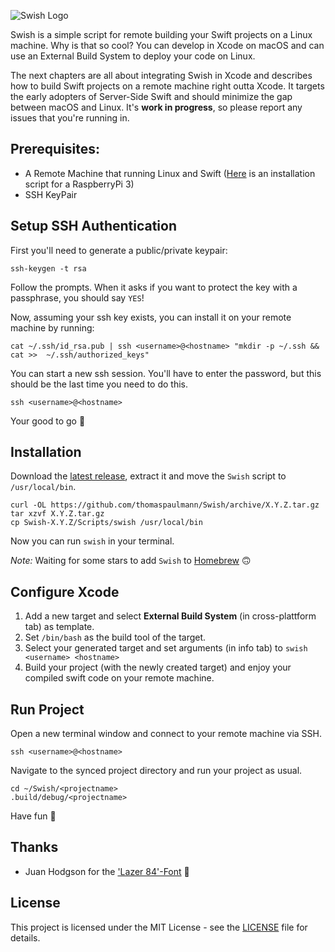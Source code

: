 ![Swish Logo](https://github.com/thomaspaulmann/Swish/raw/master/Design/Exports/Logo.png)

Swish is a simple script for remote building your Swift projects on a Linux machine. Why is that so cool? You can develop in Xcode on macOS and can use an External Build System to deploy your code on Linux.

The next chapters are all about integrating Swish in Xcode and describes how to build Swift projects on a remote machine right outta Xcode. It targets the early adopters of Server-Side Swift and should minimize the gap between macOS and Linux. It's **work in progress**, so please report any issues that you're running in.

## Prerequisites:

* A Remote Machine that running Linux and Swift ([Here](/Scripts/setup-swift-3.0-arm.sh) is an installation script for a RaspberryPi 3)
* SSH KeyPair

## Setup SSH Authentication

First you'll need to generate a public/private keypair:

```
ssh-keygen -t rsa
```

Follow the prompts. When it asks if you want to protect the key with a passphrase, you should say `YES`!

Now, assuming your ssh key exists, you can install it on your remote machine by running:

```
cat ~/.ssh/id_rsa.pub | ssh <username>@<hostname> "mkdir -p ~/.ssh && cat >>  ~/.ssh/authorized_keys"
```

You can start a new ssh session. You'll have to enter the password, but this should be the last time you need to do this.

```
ssh <username>@<hostname>
```

Your good to go 💪

## Installation

Download the [latest release](https://github.com/thomaspaulmann/Swish/releases/latest), extract it and move the `Swish` script to `/usr/local/bin`.

```
curl -OL https://github.com/thomaspaulmann/Swish/archive/X.Y.Z.tar.gz
tar xzvf X.Y.Z.tar.gz
cp Swish-X.Y.Z/Scripts/swish /usr/local/bin
```

Now you can run `swish` in your terminal.

*Note:* Waiting for some stars to add `Swish` to [Homebrew](https://github.com/Homebrew/homebrew-core) 🙃

## Configure Xcode

1. Add a new target and select **External Build System** (in cross-plattform tab) as template.
2. Set `/bin/bash` as the build tool of the target.
3. Select your generated target and set arguments (in info tab) to `swish <username> <hostname>`
4. Build your project (with the newly created target) and enjoy your compiled swift code on your remote machine.

## Run Project

Open a new terminal window and connect to your remote machine via SSH.

```
ssh <username>@<hostname>
```

Navigate to the synced project directory and run your project as usual.

```
cd ~/Swish/<projectname>
.build/debug/<projectname>
```

Have fun 🍻

## Thanks

* Juan Hodgson for the ['Lazer 84'-Font](https://www.behance.net/gallery/31261857/LAZER-84-Free-Font) 🔫

## License

This project is licensed under the MIT License - see the [LICENSE](LICENSE) file for details.
